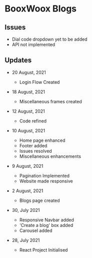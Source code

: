 # BooxWoox Blogs

## Issues
- Dial code dropdown yet to be added
- API not implemented

## Updates
- 20 August, 2021
    - Login Flow Created

- 18 August, 2021
    - Miscellaneous frames created

- 12 August, 2021
    - Code refined

- 10 August, 2021
    - Home page enhanced
    - Footer added
    - Issues resolved
    - Miscellaneous enhancements

- 9 August, 2021
    - Pagination Implemented
    - Website made responsive

- 2 August, 2021
    - Blogs page created

- 30, July 2021
    - Responsive Navbar added
    - 'Create a blog' box added
    - Carousel added

- 28, July 2021
    - React Project Initialised